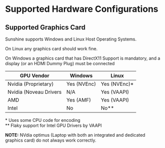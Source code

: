 # Supported Hardware Configurations

## Supported Graphics Card
Sunshine supports Windows and Linux Host Operating Systems.

On Linux any graphics card should work fine.

On Windows a graphics card that has DirectX11 Support is mandatory, and a display (or an HDMI Dummy Plug) must be connected


| GPU Vendor               | Windows     | Linux       |
|--------------------------|-------------|-------------|
| Nvidia (Proprietary)     | Yes (NVEnc) | Yes (NVEnc)*        |
| Nvidia (Noveau Drivers   | N/A         | Yes (VAAPI) |
| AMD                      | Yes (AMF)   | Yes (VAAPI) |
| Intel                    | No          | No**        |

\* Uses some CPU code for encoding<br>
** Flaky support for Intel GPU Drivers by VAAPI

**NOTE:** NVdia optimus (Laptop with both an integrated and dedicated graphics card) do not always work correctly.